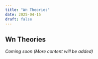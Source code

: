```yaml
---
title: "Wn Theories"
date: 2025-04-15
draft: false
---
```


## Wn Theories 

*Coming soon (More content will be added)*
